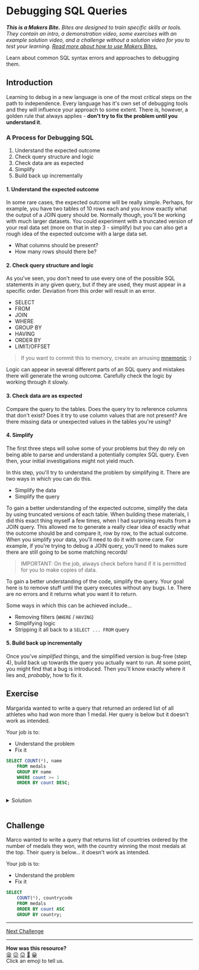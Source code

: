 # Debugging SQL Queries

_**This is a Makers Bite.** Bites are designed to train specific skills or
tools. They contain an intro, a demonstration video, some exercises with an
example solution video, and a challenge without a solution video for you to test
your learning. [Read more about how to use Makers
Bites.](https://github.com/makersacademy/course/blob/main/labels/bites.md)_

Learn about common SQL syntax errors and approaches to debugging them.

## Introduction

Learning to debug in a new language is one of the most critical steps on the
path to independence. Every language has it's own set of debugging tools and
they will influence your approach to some extent. There is, however, a golden rule that
always applies - **don't try to fix the problem until you understand it**.

### A Process for Debugging SQL

1. Understand the expected outcome
2. Check query structure and logic
3. Check data are as expected
4. Simplify
5. Build back up incrementally 

#### 1. Understand the expected outcome

In some rare cases, the expected outcome will be really simple. Perhaps, for
example, you have two tables of 10 rows each and you know exactly what the
output of a JOIN query should be. Normally though, you'll be working with much
larger datasets. You could experiment with a truncated version of your real data
set (more on that in step 3 - simplify) but you can also get a rough idea of the
expected outcome with a large data set.

- What columns should be present?
- How many rows should there be?

#### 2. Check query structure and logic

As you've seen, you don't need to use every one of the possible SQL statements
in any given query, but if they are used, they must appear in a specific order.
Deviation from this order will result in an error.

- SELECT
- FROM
- JOIN
- WHERE
- GROUP BY
- HAVING
- ORDER BY
- LIMIT/OFFSET

> If you want to commit this to memory, create an amusing [mnemonic](https://en.wikipedia.org/wiki/Mnemonic) :)

Logic can appear in several different parts of an SQL query and mistakes there
will generate the wrong outcome. Carefully check the logic by working through it
slowly.

#### 3. Check data are as expected

Compare the query to the tables. Does the query try to reference columns that
don't exist? Does it try to use column values that are not present? Are there
missing data or unexpected values in the tables you're using?

#### 4. Simplify

The first three steps will solve some of your problems but they do rely on being
able to parse and understand a potentially complex SQL query. Even then, your
initial investigations might not yield much.

In this step, you'll try to understand the problem by simplifying it. There are
two ways in which you can do this.

- Simplify the data
- Simplify the query

To gain a better understanding of the expected outcome, simplify the data by
using truncated versions of each table. When building these materials, I did
this exact thing myself a few times, when I had surprising results from a JOIN
query. This allowed me to generate a really clear idea of exactly what the
outcome should be and compare it, row by row, to the actual outcome. When you
simplify your data, you'll need to do it with some care. For example, if you're
trying to debug a JOIN query, you'll need to makes sure there are still going to
be some matching records!

> IMPORTANT: On the job, always check before hand if it is permitted for you to make copies of data.

To gain a better understanding of the code, simplify the query. Your goal here
is to remove stuff until the query executes without any bugs. I.e. There are no
errors and it returns what you want it to return.

Some ways in which this can be achieved include...

- Removing filters (`WHERE` / `HAVING`)
- Simplifying logic
- Stripping it all back to a `SELECT ... FROM` query

#### 5. Build back up incrementally

Once you've _simplified_ things, and the simplified version is bug-free (step
4), build back up towards the query you actually want to run. At some point, you
might find that a bug is introduced. Then you'll know exactly where it lies and,
_probably_, how to fix it.

## Exercise

Margarida wanted to write a query that returned an ordered list of all athletes
who had won more than 1 medal. Her query is below but it doesn't work as
intended.

Your job is to:
- Understand the problem
- Fix it

```sql
SELECT COUNT(*), name
    FROM medals
    GROUP BY name
    WHERE count >= 1
    ORDER BY count DESC;
```

<br>
  <details>
    <summary>Solution</summary>
    <p>
      <ul>
        <li>You will initially see <code>(psycopg2.errors.SyntaxError) syntax error at or near "WHERE"</code></li>
        <li>It's not a very helpful error message but if you compare the structure of this query to the structure that was explained earlier you'll see that the <code>WHERE</code> statement is in the wrong place. It should come before the <code>GROUP BY</code></li>
        <li>After fixing the statement order, you will see <code>(psycopg2.errors.UndefinedColumn) column "count" does not exist</code> with reference to the <code>WHERE</code> statement</li>
        <li>You might have tried changing this to <code>COUNT(*)</code> but, if so, you'll have discovered that you can't use aggregate functions in a <code>WHERE</code> statement</li>
        <li>So, your alternative is to remove <code>WHERE</code> and add <code>HAVING</code> (after <code>GROUP BY</code>)</li>
        <li>Then you can use <code>COUNT(*)</code></li>
        <li>Finally, change <code>>= 1</code> to <code>> 1</code> because the aim is to get a list of countrys with <em>more than one</em> medal</li>
      </ul>
    </p>
    <h3>A working query</h3>
    <code>
      SELECT COUNT(*), name<br>
        &nbsp FROM medals<br>
        &nbsp GROUP BY name<br>
        &nbsp HAVING COUNT(*) > 1<br>
        &nbsp ORDER BY count DESC;<br>
    </code>
  </details>
<br>

## Challenge

Marco wanted to write a query that returns list of countries ordered by the
number of medals they won, with the country winning the most medals at the top.
Their query is below... it doesn't work as intended.

Your job is to:
- Understand the problem
- Fix it

```sql
SELECT
    COUNT(*), countrycode
    FROM medals
    ORDER BY count ASC
    GROUP BY country;
```


___

[Next Challenge](10_sql_joins_bite.md)

<!-- BEGIN GENERATED SECTION DO NOT EDIT -->

---

**How was this resource?**  
[😫](https://airtable.com/shrUJ3t7KLMqVRFKR?prefill_Repository=makersacademy%2Fsql-for-data-processing-and-analysis&prefill_File=sql_bites%2F09_interlude_debugging_sql_bite.md&prefill_Sentiment=😫) [😕](https://airtable.com/shrUJ3t7KLMqVRFKR?prefill_Repository=makersacademy%2Fsql-for-data-processing-and-analysis&prefill_File=sql_bites%2F09_interlude_debugging_sql_bite.md&prefill_Sentiment=😕) [😐](https://airtable.com/shrUJ3t7KLMqVRFKR?prefill_Repository=makersacademy%2Fsql-for-data-processing-and-analysis&prefill_File=sql_bites%2F09_interlude_debugging_sql_bite.md&prefill_Sentiment=😐) [🙂](https://airtable.com/shrUJ3t7KLMqVRFKR?prefill_Repository=makersacademy%2Fsql-for-data-processing-and-analysis&prefill_File=sql_bites%2F09_interlude_debugging_sql_bite.md&prefill_Sentiment=🙂) [😀](https://airtable.com/shrUJ3t7KLMqVRFKR?prefill_Repository=makersacademy%2Fsql-for-data-processing-and-analysis&prefill_File=sql_bites%2F09_interlude_debugging_sql_bite.md&prefill_Sentiment=😀)  
Click an emoji to tell us.

<!-- END GENERATED SECTION DO NOT EDIT -->
